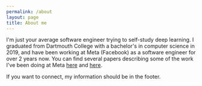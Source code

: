 ```yaml
---
permalink: /about
layout: page
title: About me
---
```


I'm just your average software engineer trying to self-study deep learning. I graduated from Dartmouth College with a bachelor's in computer science in 2019, and have been working at Meta (Facebook) as a software engineer for over 2 years now. You can find several papers describing some of the work I've been doing at Meta [here](https://arxiv.org/pdf/2010.09974.pdf) and [here](https://arxiv.org/pdf/2110.10450.pdf).

If you want to connect, my information should be in the footer.
